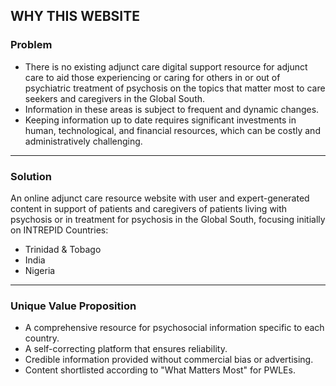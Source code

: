 ## WHY THIS WEBSITE

### Problem

* There is no existing adjunct care digital support resource for adjunct care to aid those experiencing or caring for others in or out of psychiatric treatment of psychosis on the topics that matter most to care seekers and caregivers in the Global South.
* Information in these areas is subject to frequent and dynamic changes.
* Keeping information up to date requires significant investments in human, technological, and financial resources, which can be costly and administratively challenging.

<!--more-->

---

### Solution

An online adjunct care resource website with user and expert-generated content in support of patients and caregivers of patients living with psychosis or in treatment for psychosis in the Global South, focusing initially on INTREPID Countries:

* Trinidad & Tobago
* India
* Nigeria

---

### Unique Value Proposition

* A comprehensive resource for psychosocial information specific to each country.
* A self-correcting platform that ensures reliability.
* Credible information provided without commercial bias or advertising.
* Content shortlisted according to "What Matters Most" for PWLEs.
